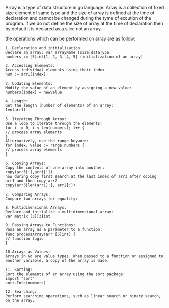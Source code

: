 Array is a type of data structure in go language. Array is a collection of fixed size  element of same type and the size of array is defined at the time of declaration and cannot be changed during the tyme of excution of the program. if we do not define the size of array at the time of declaration then by default it is declared as a slice not an array. 

the operations which can be performed on array are as follow:

    1. Declaration and initialization
    Declare an array: var arrayName [size]dataType.
    numbers := [5]int{1, 2, 3, 4, 5} (initialization of an array)

    2. Accessing Elements:
    Access individual elements using their index
    num := arr1[index]

    3. Updating Elements:
    Modify the value of an element by assigning a new value:
    numbers[index] = newValue

    4. Length:
    Get the length (number of elements) of an array:
    len(arr1)

    5. Iterating Through Array:
    Use a loop to iterate through the elements:
    for i := 0; i < len(numbers); i++ {
    // process array elements
    }
    Alternatively, use the range keyword:
    for index, value := range numbers {
    // process array elements
    }

    6. Copying Arrays:
    Copy the contents of one array into another:
    copy(arr3[:],arr1[:])
    now during copy first search at the last index of arr3 after coping arr1 and then copy arr2
	copy(arr3[len(arr1):], arr2[:])

    7. Comparing Arrays:
    Compare two arrays for equality:

    8. Multidimensional Arrays:
    Declare and initialize a multidimensional array:
    var matrix [3][3]int

    9. Passing Arrays to Functions:
    Pass an array as a parameter to a function:
    func processArray(arr [5]int) {
    // function logic
    }

    10.Arrays as Values:
    Arrays in Go are value types. When passed to a function or assigned to another variable, a copy of the array is made.
    
    11. Sorting:
    Sort the elements of an array using the sort package:
    import "sort"
    sort.Ints(numbers)

    12. Searching:
    Perform searching operations, such as linear search or binary search, on the array.





